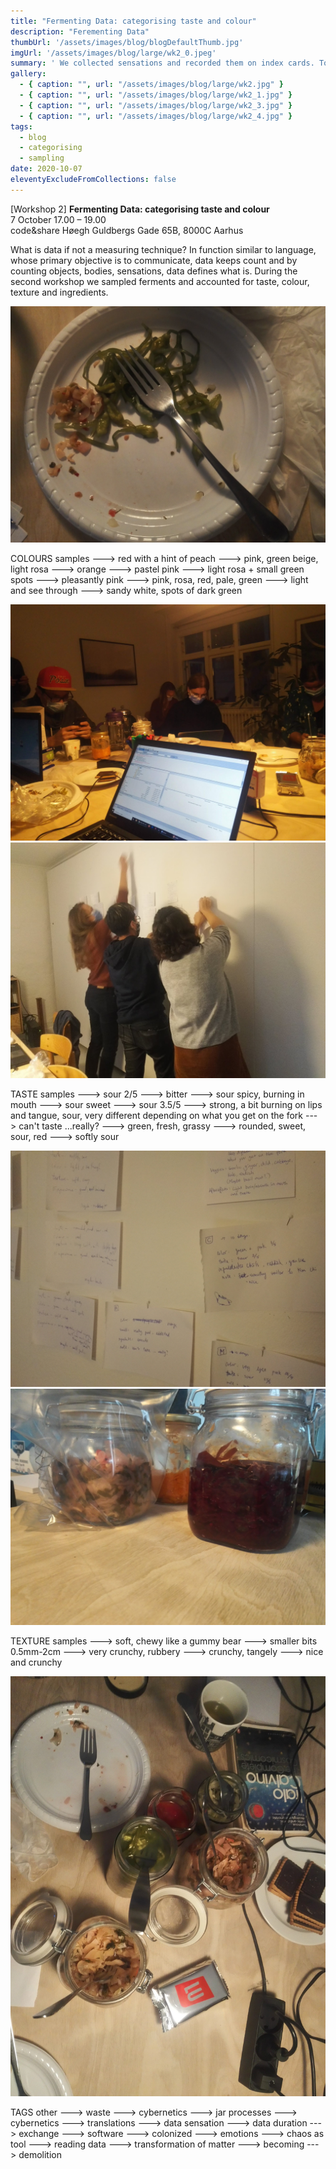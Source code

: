 ```yaml
---
title: "Fermenting Data: categorising taste and colour"
description: "Ferementing Data"
thumbUrl: '/assets/images/blog/blogDefaultThumb.jpg'
imgUrl: '/assets/images/blog/large/wk2_0.jpeg'
summary: ' We collected sensations and recorded them on index cards. To categorise is to give a name by arranging relations, which also involve making connections that are linked to the subject.'
gallery:
  - { caption: "", url: "/assets/images/blog/large/wk2.jpg" }
  - { caption: "", url: "/assets/images/blog/large/wk2_1.jpg" }
  - { caption: "", url: "/assets/images/blog/large/wk2_3.jpg" }
  - { caption: "", url: "/assets/images/blog/large/wk2_4.jpg" }
tags:
  - blog
  - categorising
  - sampling
date: 2020-10-07
eleventyExcludeFromCollections: false
---
```



[Workshop 2] **Fermenting Data: categorising taste and colour**  
7 October 17.00 – 19.00  
code&share
Høegh Guldbergs Gade 65B, 8000C Aarhus


What is data if not a measuring technique? In function similar to language, whose primary objective is to communicate, data keeps count and by counting objects, bodies, sensations, data defines what is. During the second workshop we sampled ferments and accounted for taste, colour, texture and ingredients. 

<div class="columnImage">
  <img src="/assets/images/blog/large/wk2.jpg"/>
  <div class="photoCreditNew"></div>
</div>


COLOURS samples
---> red with a hint of peach
---> pink, green beige, light rosa
---> orange
---> pastel pink
---> light rosa + small green spots
---> pleasantly pink
---> pink, rosa, red, pale, green
---> light and see through
---> sandy white, spots of dark green


<div class="fullWidthHalfImage">
  <div class='imgWrap left'>
    <img src="/assets/images/blog/large/wk2_5.jpg">
    <div class="photoCreditNew"></div>
  </div>
  <div class='imgWrap right'>
    <img src="/assets/images/blog/large/wk2_1.jpg">
    <div class="photoCreditNew"></div>
  </div>
</div>


TASTE samples
---> sour 2/5
---> bitter
---> sour spicy, burning in mouth
---> sour sweet
---> sour 3.5/5
---> strong, a bit burning on lips and tangue, sour, very different depending on what you get on the fork
---> can't taste ...really?
---> green, fresh, grassy
---> rounded, sweet, sour, red
---> softly sour

<div class="fullWidthHalfImage">
  <div class='imgWrap left'>
    <img src="/assets/images/blog/large/wk2_3.jpg">
    <div class="photoCreditNew"></div>
  </div>
  <div class='imgWrap right'>
    <img src="/assets/images/blog/large/wk2_6.jpg">
    <div class="photoCreditNew"></div>
  </div>
</div>

TEXTURE samples
---> soft, chewy like a gummy bear
---> smaller bits 0.5mm-2cm
---> very crunchy, rubbery
---> crunchy, tangely
---> nice and crunchy 

<div class="columnImage">
  <img src="/assets/images/blog/large/wk2_.jpg"/>
  <div class="photoCreditNew"></div>
</div>

TAGS other
---> waste ---> cybernetics --->  jar processes ---> cybernetics ---> translations ---> data sensation ---> data duration ---> exchange ---> software --->  colonized --->  emotions ---> chaos as tool ---> reading data ---> transformation of matter ---> becoming ---> demolition



